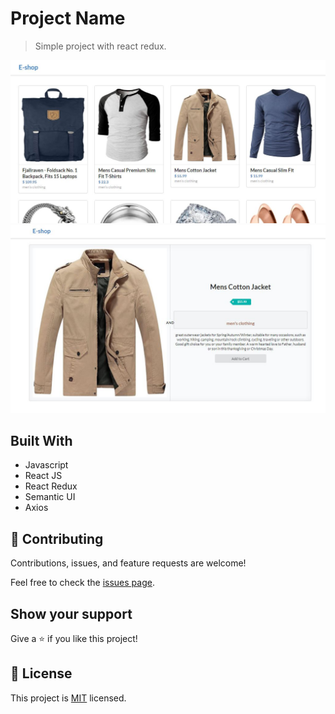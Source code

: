# Project Name

> Simple project with react redux.

![screenshot](./ss1.JPG)
<br/>
![screenshot](./ss2.JPG)


## Built With

- Javascript
- React JS
- React Redux
- Semantic UI
- Axios

## 🤝 Contributing

Contributions, issues, and feature requests are welcome!

Feel free to check the [issues page](../../issues/).

## Show your support

Give a ⭐️ if you like this project!

## 📝 License

This project is [MIT](./MIT.md) licensed.
